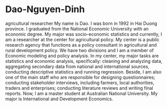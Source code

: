 # Dao-Nguyen-Dinh
agricultural researcher
My name is Dao. I was born in 1992 in Hai Duong province. I graduated from the National Economic University with an economic degree. My major was socio-economic statistics and currently, I am a researcher at the center for agricultural policy. My center is a public research agency that functions as a policy consultant in agricultural and rural development policy. We have two divisions and I am a member of Economic modeling and policy analysis.
In my center, my major tasks are statistics and economic analysis, specifically: cleaning and analyzing data, aggregating secondary data from national and international sources, conducting descriptive statistics and running regression. Beside, I am also one of the main staff who are responsible for designing questionnaires; conducting stakeholder interviews, including farmers, local authorities, traders and enterprises; conducting literature reviews and writing final reports.
Now, I am a master student at Australian National University. My major is International and Development Economics.
